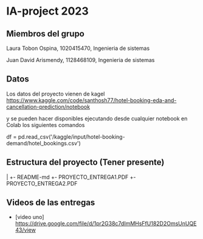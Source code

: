 # IA-project 2023

## Miembros del grupo
Laura Tobon Ospina, 1020415470, Ingenieria de sistemas

Juan David Arismendy, 1128468109, Ingenieria de sistemas

 
## Datos
Los datos del proyecto vienen de kagel https://www.kaggle.com/code/santhosh77/hotel-booking-eda-and-cancellation-prediction/notebook

y se pueden hacer disponibles ejecutando desde cualquier notebook en Colab los siguientes comandos

df = pd.read_csv('/kaggle/input/hotel-booking-demand/hotel_bookings.csv')

## Estructura del proyecto (Tener presente)
|
+-  README-md
+-  PROYECTO_ENTREGA1.PDF
+-  PROYECTO_ENTREGA2.PDF

## Videos de las entregas

- [video uno] https://drive.google.com/file/d/1pr2G38c7dImMHsFfU182D2OmsUnUQE43/view

